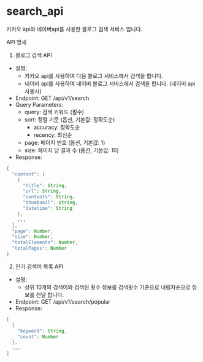 # search_api
카카오 api와 네이버api를 사용한 블로그 검색 서비스 입니다.

API 명세

1. 블로그 검색 API
- 설명: 
    - 카카오 api를 사용하여 다음 블로그 서비스에서 검색을 합니다.
    - 네이버 api를 사용하여 네이버 블로그 서비스에서 검색을 합니다. (네이버 api 사용시)
- Endpoint: GET /api/v1/search
- Query Parameters:
    - query: 검색 키워드 (필수)
    - sort: 정렬 기준 (옵션, 기본값: 정확도순)
        - accuracy: 정확도순
        - recency: 최신순
    - page: 페이지 번호 (옵션, 기본값: 1)
    - size: 페이지 당 결과 수 (옵션, 기본값: 10)
- Response:

```java
{
  "content": [
    {
      "title": String,
      "url": String,
      "contents": String,
      "thumbnail": String,
      "datetime": String
    },
    ...
  ],
  "page": Number,
  "size": Number,
  "totalElements": Number,
  "totalPages": Number
}
```

2. 인기 검색어 목록 API
- 설명:
  - 상위 10개의 검색어와 검색된 횟수 정보를 검색횟수 기준으로 내림차순으로 정보를 전달 합니다.
- Endpoint: GET /api/v1/search/popular
- Response:

```java
[
  {
    "keyword": String,
    "count": Number
  },
  ...
]
```